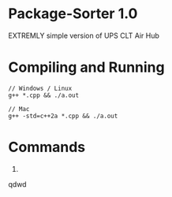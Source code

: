 # Package-Sorter 1.0
EXTREMLY simple version of UPS CLT Air Hub

# Compiling and Running
```
// Windows / Linux
g++ *.cpp && ./a.out

// Mac
g++ -std=c++2a *.cpp && ./a.out
```

# Commands
1. ```

  qdwd
  ```
